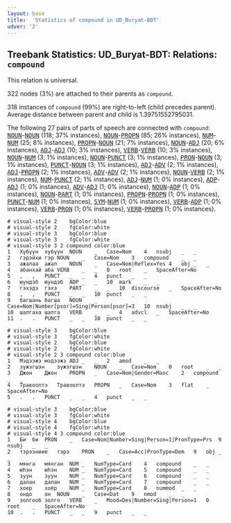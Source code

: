 ```yaml
---
layout: base
title:  'Statistics of compound in UD_Buryat-BDT'
udver: '2'
---
```


## Treebank Statistics: UD_Buryat-BDT: Relations: `compound`

This relation is universal.

322 nodes (3%) are attached to their parents as `compound`.

318 instances of `compound` (99%) are right-to-left (child precedes parent).
Average distance between parent and child is 1.39751552795031.

The following 27 pairs of parts of speech are connected with `compound`: <tt><a href="bxr_bdt-pos-NOUN.html">NOUN</a></tt>-<tt><a href="bxr_bdt-pos-NOUN.html">NOUN</a></tt> (118; 37% instances), <tt><a href="bxr_bdt-pos-NOUN.html">NOUN</a></tt>-<tt><a href="bxr_bdt-pos-PROPN.html">PROPN</a></tt> (85; 26% instances), <tt><a href="bxr_bdt-pos-NUM.html">NUM</a></tt>-<tt><a href="bxr_bdt-pos-NUM.html">NUM</a></tt> (25; 8% instances), <tt><a href="bxr_bdt-pos-PROPN.html">PROPN</a></tt>-<tt><a href="bxr_bdt-pos-NOUN.html">NOUN</a></tt> (21; 7% instances), <tt><a href="bxr_bdt-pos-NOUN.html">NOUN</a></tt>-<tt><a href="bxr_bdt-pos-ADJ.html">ADJ</a></tt> (20; 6% instances), <tt><a href="bxr_bdt-pos-ADJ.html">ADJ</a></tt>-<tt><a href="bxr_bdt-pos-ADJ.html">ADJ</a></tt> (10; 3% instances), <tt><a href="bxr_bdt-pos-VERB.html">VERB</a></tt>-<tt><a href="bxr_bdt-pos-VERB.html">VERB</a></tt> (10; 3% instances), <tt><a href="bxr_bdt-pos-NOUN.html">NOUN</a></tt>-<tt><a href="bxr_bdt-pos-NUM.html">NUM</a></tt> (3; 1% instances), <tt><a href="bxr_bdt-pos-NOUN.html">NOUN</a></tt>-<tt><a href="bxr_bdt-pos-PUNCT.html">PUNCT</a></tt> (3; 1% instances), <tt><a href="bxr_bdt-pos-PRON.html">PRON</a></tt>-<tt><a href="bxr_bdt-pos-NOUN.html">NOUN</a></tt> (3; 1% instances), <tt><a href="bxr_bdt-pos-PUNCT.html">PUNCT</a></tt>-<tt><a href="bxr_bdt-pos-NOUN.html">NOUN</a></tt> (3; 1% instances), <tt><a href="bxr_bdt-pos-ADJ.html">ADJ</a></tt>-<tt><a href="bxr_bdt-pos-ADV.html">ADV</a></tt> (2; 1% instances), <tt><a href="bxr_bdt-pos-ADJ.html">ADJ</a></tt>-<tt><a href="bxr_bdt-pos-PROPN.html">PROPN</a></tt> (2; 1% instances), <tt><a href="bxr_bdt-pos-ADV.html">ADV</a></tt>-<tt><a href="bxr_bdt-pos-ADV.html">ADV</a></tt> (2; 1% instances), <tt><a href="bxr_bdt-pos-NOUN.html">NOUN</a></tt>-<tt><a href="bxr_bdt-pos-VERB.html">VERB</a></tt> (2; 1% instances), <tt><a href="bxr_bdt-pos-NUM.html">NUM</a></tt>-<tt><a href="bxr_bdt-pos-PUNCT.html">PUNCT</a></tt> (2; 1% instances), <tt><a href="bxr_bdt-pos-ADJ.html">ADJ</a></tt>-<tt><a href="bxr_bdt-pos-NUM.html">NUM</a></tt> (1; 0% instances), <tt><a href="bxr_bdt-pos-ADP.html">ADP</a></tt>-<tt><a href="bxr_bdt-pos-ADJ.html">ADJ</a></tt> (1; 0% instances), <tt><a href="bxr_bdt-pos-ADV.html">ADV</a></tt>-<tt><a href="bxr_bdt-pos-ADJ.html">ADJ</a></tt> (1; 0% instances), <tt><a href="bxr_bdt-pos-NOUN.html">NOUN</a></tt>-<tt><a href="bxr_bdt-pos-ADP.html">ADP</a></tt> (1; 0% instances), <tt><a href="bxr_bdt-pos-NOUN.html">NOUN</a></tt>-<tt><a href="bxr_bdt-pos-PART.html">PART</a></tt> (1; 0% instances), <tt><a href="bxr_bdt-pos-PROPN.html">PROPN</a></tt>-<tt><a href="bxr_bdt-pos-PROPN.html">PROPN</a></tt> (1; 0% instances), <tt><a href="bxr_bdt-pos-PUNCT.html">PUNCT</a></tt>-<tt><a href="bxr_bdt-pos-NUM.html">NUM</a></tt> (1; 0% instances), <tt><a href="bxr_bdt-pos-SYM.html">SYM</a></tt>-<tt><a href="bxr_bdt-pos-NUM.html">NUM</a></tt> (1; 0% instances), <tt><a href="bxr_bdt-pos-VERB.html">VERB</a></tt>-<tt><a href="bxr_bdt-pos-ADP.html">ADP</a></tt> (1; 0% instances), <tt><a href="bxr_bdt-pos-VERB.html">VERB</a></tt>-<tt><a href="bxr_bdt-pos-PRON.html">PRON</a></tt> (1; 0% instances), <tt><a href="bxr_bdt-pos-VERB.html">VERB</a></tt>-<tt><a href="bxr_bdt-pos-PROPN.html">PROPN</a></tt> (1; 0% instances).


~~~ conllu
# visual-style 2	bgColor:blue
# visual-style 2	fgColor:white
# visual-style 3	bgColor:blue
# visual-style 3	fgColor:white
# visual-style 3 2 compound	color:blue
1	Хүбүүн	хүбүүн	NOUN	_	Case=Nom	4	nsubj	_	_
2	гэрэйхи	гэр	NOUN	_	Case=Nom	3	compound	_	_
3	ажалаа	ажал	NOUN	_	Case=Nom|Reflex=Yes	4	obj	_	_
4	абанхай	аба	VERB	_	_	0	root	_	SpaceAfter=No
5	,	,	PUNCT	_	_	4	punct	_	_
6	юундэб	юундэб	ADP	_	_	10	mark	_	_
7	гэхэдэ	гэхэ	PART	_	_	10	discourse	_	SpaceAfter=No
8	,	,	PUNCT	_	_	10	punct	_	_
9	багшань	багша	NOUN	_	Case=Nom|Number[psor]=Sing|Person[psor]=3	10	nsubj	_	_
10	шалгаха	шалга	VERB	_	_	4	advcl	_	SpaceAfter=No
11	.	.	PUNCT	_	_	10	punct	_	_

~~~


~~~ conllu
# visual-style 3	bgColor:blue
# visual-style 3	fgColor:white
# visual-style 2	bgColor:blue
# visual-style 2	fgColor:white
# visual-style 2 3 compound	color:blue
1	Мэдээжэ	мэдээжэ	ADJ	_	_	2	amod	_	_
2	зүжэгшэн	зүжэгшэн	NOUN	_	Case=Nom	0	root	_	_
3	Джон	Джон	PROPN	_	Case=Nom|Gender=Masc	2	compound	_	_
4	Травоолтэ	Травоолтэ	PROPN	_	Case=Nom	3	flat	_	SpaceAfter=No
5	.	.	PUNCT	_	_	4	punct	_	_

~~~


~~~ conllu
# visual-style 3	bgColor:blue
# visual-style 3	fgColor:white
# visual-style 4	bgColor:blue
# visual-style 4	fgColor:white
# visual-style 4 3 compound	color:blue
1	Би	би	PRON	_	Case=Nom|Number=Sing|Person=1|PronType=Prs	9	nsubj	_	_
2	тэрээниие	тэрэ	PRON	_	Case=Acc|PronType=Dem	9	obj	_	_
3	мянга	мянган	NUM	_	NumType=Card	4	compound	_	_
4	юһэн	юһэн	NUM	_	NumType=Card	5	compound	_	_
5	зуун	зуун	NUM	_	NumType=Card	6	compound	_	_
6	далан	далан	NUM	_	NumType=Card	7	compound	_	_
7	хоер	хоёр	NUM	_	NumType=Card	8	nummod	_	_
8	ондо	он	NOUN	_	Case=Dat	9	nmod	_	_
9	золгооб	золго	VERB	_	Mood=Des|Number=Sing|Person=1	0	root	_	SpaceAfter=No
10	.	.	PUNCT	_	_	9	punct	_	_

~~~


